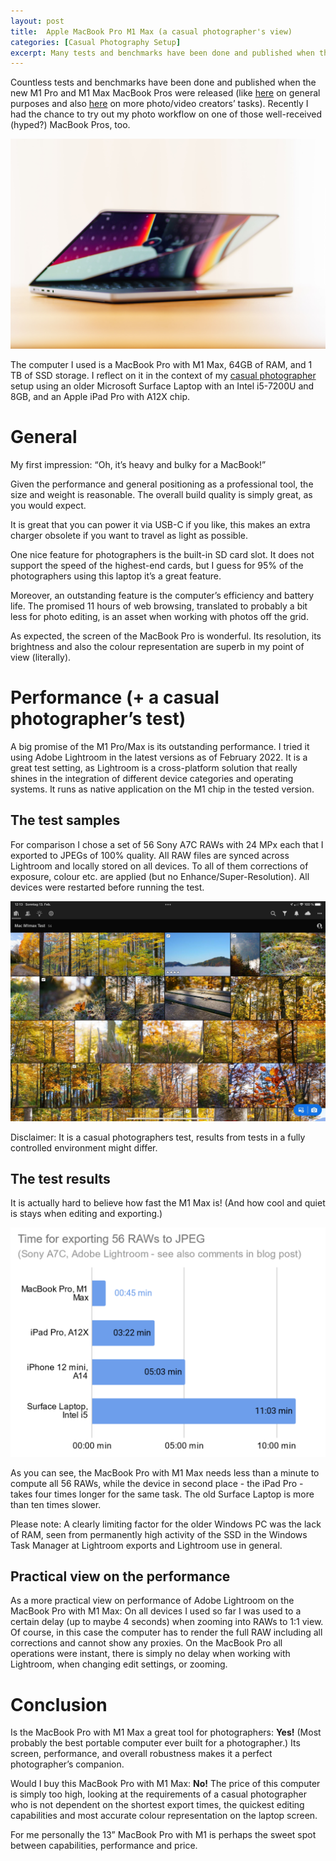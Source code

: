 ```yaml
---
layout: post
title:  Apple MacBook Pro M1 Max (a casual photographer's view)
categories: [Casual Photography Setup]
excerpt: Many tests and benchmarks have been done and published when the new M1 Pro and M1 Max MacBook Pros were released - here is a casual photographers' view
---
```


Countless tests and benchmarks have been done and published when the new M1 Pro and M1 Max MacBook Pros were released (like [here](https://www.youtube.com/watch?v=APbYu5QxiXI) on general purposes and also [here](https://www.youtube.com/watch?v=I10WMJV96ns) on more photo/video creators’ tasks). Recently I had the chance to try out my photo workflow on one of those well-received (hyped?) MacBook Pros, too. 

![MacBook Pro M1 Max](../images/20220219/macbook_pro_m1max.jpg)

The computer I used is a MacBook Pro with M1 Max, 64GB of RAM, and 1 TB of SSD storage.
I reflect on it in the context of my [casual photographer](../leanest_highest_quality_casual_photography_setup) setup using an older Microsoft Surface Laptop with an Intel i5-7200U and 8GB, and an Apple iPad Pro with A12X chip.

# General

My first impression: “Oh, it’s heavy and bulky for a MacBook!”

Given the performance and general positioning as a professional tool, the size and weight is reasonable. The overall build quality is simply great, as you would expect.

It is great that you can power it via USB-C if you like, this makes an extra charger obsolete if you want to travel as  light as possible.

One nice feature for photographers is the built-in SD card slot. It does not support the speed of the highest-end cards, but I guess for 95% of the photographers using this laptop it’s a great feature.

Moreover, an outstanding feature is the computer’s efficiency and battery life. The promised 11 hours of web browsing, translated to probably a bit less for photo editing, is an asset when working with photos off the grid.

As expected, the screen of the MacBook Pro is wonderful. Its resolution, its brightness and also the colour representation are superb in my point of view (literally).

# Performance (+ a casual photographer’s test)

A big promise of the M1 Pro/Max is its outstanding performance. I tried it using Adobe Lightroom in the latest versions as of February 2022. It is a great test setting, as Lightroom is a cross-platform solution that really shines in the integration of different device categories and operating systems. It runs as native application on the M1 chip in the tested version.

## The test samples

For comparison I chose a set of 56 Sony A7C RAWs with 24 MPx each that I exported to JPEGs of 100% quality. All RAW files are synced across Lightroom and locally stored on all devices. To all of them corrections of exposure, colour etc. are applied (but no Enhance/Super-Resolution).
All devices were restarted before running the test.

![RAW Samples for MacBook Pro M1 Max Benchmark Test with Sony A7C files](../images/20220219/lightroom_sony_a7c_raw_for_macbook_pro_m1max_test_benchmark.jpeg)

Disclaimer: It is a casual photographers test, results from tests  in a fully controlled environment might differ.

## The test results

It is actually hard to believe how fast the M1 Max is! (And how cool and quiet is stays when editing and exporting.)

![Benchmark: MacBook Pro, M1 Max: 45s; iPad Pro, A12X: 3min 22s; iPhone 12 mini, A14: 5 min 03s; Surface Laptop, Intel i5 : 11 min 03s;](../images/20220219/result_chart_lightroom_export_sony_a7c_raw_for_macbook_pro_m1max_test_benchmark.png)

As you can see, the MacBook Pro with M1 Max needs less than a minute to compute all 56 RAWs, while the device in second place - the iPad Pro - takes four times longer for the same task. The old Surface Laptop is more than ten times slower.


Please note: A clearly limiting factor for the older Windows PC was the lack of RAM, seen from permanently high activity of the SSD in the Windows Task Manager at Lightroom exports and Lightroom use in general.

## Practical view on the performance

As a more practical view on performance of Adobe Lightroom on the MacBook Pro with M1 Max: On all devices I used so far I was used to a certain delay (up to maybe 4 seconds) when zooming into RAWs to 1:1 view. Of course, in this case the computer has to render the full RAW including all corrections and cannot show any proxies.
On the MacBook Pro all operations were instant, there is simply no delay when working with Lightroom, when changing edit settings, or zooming.

# Conclusion

Is the MacBook Pro with M1 Max a great tool for photographers: __Yes!__ (Most probably the best portable computer ever built for a photographer.)
Its screen, performance, and overall robustness makes it a perfect photographer’s companion. 

Would I buy this MacBook Pro with M1 Max: __No!__ 
The price of this computer is simply too high, looking at the requirements of a casual photographer who is not dependent on the shortest export times, the quickest editing capabilities and most accurate colour representation on the laptop screen.

For me personally the 13” MacBook Pro with M1 is perhaps the sweet spot between capabilities, performance and price.
